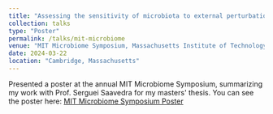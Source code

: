 ```yaml
---
title: "Assessing the sensitivity of microbiota to external perturbations"
collection: talks
type: "Poster"
permalink: /talks/mit-microbiome
venue: "MIT Microbiome Symposium, Massachusetts Institute of Technology"
date: 2024-03-22
location: "Cambridge, Massachusetts"
---
```


Presented a poster at the annual MIT Microbiome Symposium, summarizing my work with Prof. Serguei Saavedra for my masters' thesis. You can see the poster here: [MIT Microbiome Symposium Poster](https://drive.google.com/file/d/1IwfF-RAehsZedzkwIL1e7ZSL_wgU0xZ5/view?usp=sharing)
